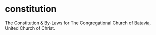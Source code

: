 constitution
============

The Constitution &amp; By-Laws for The Congregational Church of Batavia, United Church of Christ.
